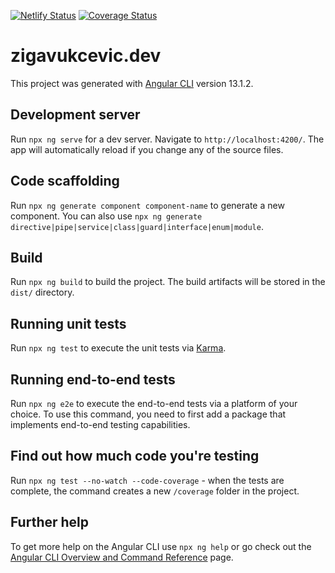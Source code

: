 [![Netlify Status](https://api.netlify.com/api/v1/badges/97c75275-e916-4c24-b75b-4100d636d8d8/deploy-status)](https://app.netlify.com/sites/upbeat-colden-b80abc/deploys)
[![Coverage Status](https://coveralls.io/repos/github/ziga-vukcevic/zigavukcevic.dev/badge.svg)](https://coveralls.io/github/ziga-vukcevic/zigavukcevic.dev)

# zigavukcevic.dev

This project was generated with [Angular CLI](https://github.com/angular/angular-cli) version 13.1.2.

## Development server

Run `npx ng serve` for a dev server. Navigate to `http://localhost:4200/`. The app will automatically reload if you change any of the source files.

## Code scaffolding

Run `npx ng generate component component-name` to generate a new component. You can also use `npx ng generate directive|pipe|service|class|guard|interface|enum|module`.

## Build

Run `npx ng build` to build the project. The build artifacts will be stored in the `dist/` directory.

## Running unit tests

Run `npx ng test` to execute the unit tests via [Karma](https://karma-runner.github.io).

## Running end-to-end tests

Run `npx ng e2e` to execute the end-to-end tests via a platform of your choice. To use this command, you need to first add a package that implements end-to-end testing capabilities.

## Find out how much code you're testing

Run `npx ng test --no-watch --code-coverage` - when the tests are complete, the command creates a new `/coverage` folder in the project.

## Further help

To get more help on the Angular CLI use `npx ng help` or go check out the [Angular CLI Overview and Command Reference](https://angular.io/cli) page.
